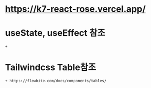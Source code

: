 # https://k7-react-rose.vercel.app/

# useState, useEffect 참조
    + 

# Tailwindcss Table참조
    + https://flowbite.com/docs/components/tables/
